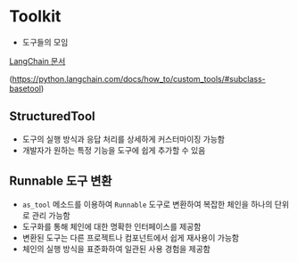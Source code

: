 # Toolkit

- 도구들의 모임

[LangChain 문서](https://python.langchain.com/docs/integrations/tools/)

(https://python.langchain.com/docs/how_to/custom_tools/#subclass-basetool)


## StructuredTool

- 도구의 실행 방식과 응답 처리를 상세하게 커스터마이징 가능함
- 개발자가 원하는 특정 기능을 도구에 쉽게 추가할 수 있음

## Runnable 도구 변환

- `as_tool` 메소드를 이용하여 `Runnable` 도구로 변환하여 복잡한 체인을 하나의 단위로 관리 가능함
- 도구화를 통해 체인에 대한 명확한 인터페이스를 제공함
- 변환된 도구는 다른 프로젝트나 컴포넌트에서 쉽게 재사용이 가능함
- 체인의 실행 방식을 표준화하여 일관된 사용 경험을 제공함
